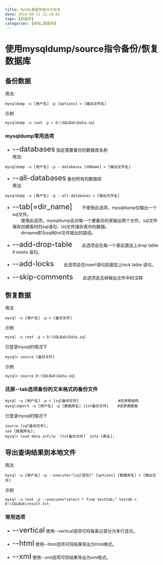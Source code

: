 ```yaml
---
title: MySQL数据库备份与恢复
date: 2018-08-11 21:18:01
tags: [数据库]
categories: [编程,数据库]
---
```


# 使用mysqldump/source指令备份/恢复数据库
## 备份数据
用法:
```
mysqldump -u [用户名] -p [options] > [输出文件名]
```
示例
```
mysqldump -u root -p > D:\SQLBak\Data.sql
```
### mysqldump常用选项
- <span style="font-size:24px">--databases</span>
指定需要备份的数据库名称  
用法:
```
mysqldump -u [用户名] -p --databases [dbName] > [输出文件名]
```

- <span style="font-size:24px">--all-databases</span>
备份所有的数据库  
用法:
```
mysqldump -u [用户名] -p --all-databases > [输出文件名]
```

<!-- more -->

- <span style="font-size:24px">--tab[=dir_name]</span>
　　不使用此选项，mysqldump仅输出一个sql文件。  
　　使用此选项，mysqldump会对每一个要备份的表输出两个文件，sql文件保存创建表时的sql语句，txt文件储存表中的数据。  
　　dirname即为sql和txt文件输出的路径。

- <span style="font-size:24px">--add-drop-table</span>
　　此选项会在每一个表前面加上drop table if exists 语句。

- <span style="font-size:24px">--add-locks</span>
　　此选项会在insert语句前面加上lock table 语句。

- <span style="font-size:24px">--skip-comments</span>
　　此选项会去掉输出文件中的注释

## 恢复数据
用法
```
mysql -u [用户名] -p < [备份文件]
```
示例
```
mysql -u root -p < D:\SQLBak\Data.sql
```

已登录mysql的情况下
```
mysql> source [备份文件]
```
示例
```
mysql> source D:\SQLBak\Data.sql
```

### 还原--tab选项备份的文本格式的备份文件
```
mysql -u [用户名] -p < [sql备份文件]                  #还原表结构
mysqlimport -u [用户名] -p [数据库名] [txt备份文件]    #还原表数据
```
已登录mysql的情况下
```
source [sql备份文件];
use [数据库名];
mysql> load data infile `[txt备份文件]` into [表名];
```

## 导出查询结果到本地文件
用法
```
mysql -u [用户名] -p --execute="[sql语句]" [options] [数据库名] > [输出文件]
```
示例
```
mysql -u root -p --execute="select * from testtab;" testdb > D:\SQLBak\result.txt
```

### 常用选项
- <span style="font-size:24px">--vertical</span>
使用--vertical选项可将每条记录分为多行显示。

- <span style="font-size:24px">--html</span>
使用--html选项可将结果导出为html格式。

- <span style="font-size:24px">--xml</span>
使用--xml选项可将结果导出为xml格式。